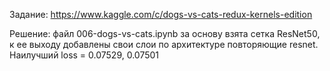 Задание: https://www.kaggle.com/c/dogs-vs-cats-redux-kernels-edition

Решение: файл 006-dogs-vs-cats.ipynb
за основу взята сетка ResNet50, к ее выходу добавлены свои слои по архитектуре повторяющие resnet. Наилучший loss  = 0.07529, 0.07501
